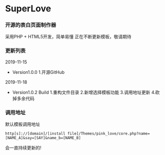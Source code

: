 # SuperLove #
### 开源的表白页面制作器 ###
采用PHP + HTML5开发，简单易懂
正在不断更新模板，敬请期待
### 更新列表 ###
2019-11-15
- Version1.0.0
	1.开源GitHub

2019-11-18
- Version1.0.2 Build
	1.重构文件目录
	2.新增选择模板功能
	3.调用地址更新
	4.砍掉多余代码

### 调用地址 ###
默认模板调用地址

	http[s]://[domain]/[install file]/Themes/pink_love/core.php?name=[NAME_A]&say=[SAY]&name_b=[NAME_B]

会一直持续更新的!
